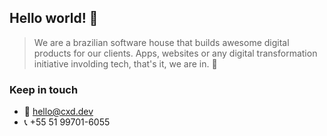 ## Hello world! 👋

> We are a brazilian software house that builds awesome digital products for our clients.
Apps, websites or any digital transformation initiative involding tech, that's it, we are in. 🚀


### Keep in touch
- 📧 hello@cxd.dev
- 📞 +55 51 99701-6055
